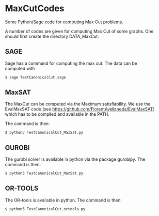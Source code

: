 # MaxCutCodes
Some Python/Sage code for computing Max Cut problems.


A number of codes are given for computing Max Cut of some graphs.
One should first create the directory DATA_MaxCut.

SAGE
----

Sage has a command for computing the max cut. The data can be
computed with

```sh
$ sage TestCanonicalCut.sage
```


MaxSAT
------

The MaxCut can be computed via the Maximum satisfiability.
We use the EvalMaxSAT code (see https://github.com/FlorentAvellaneda/EvalMaxSAT)
which has to be compiled and available in the PATH.

The command is then:

```sh
$ python3 TestCanonicalCut_MaxSat.py
```

GUROBI
------

The gurobi solver is available in python via the package gurobipy.
The command is then:

```sh
$ python3 TestCanonicalCut_MaxSat.py
```

OR-TOOLS
-------

The OR-tools is available in python. The command is then:

```sh
$ python3 TestCanonicalCut_ortools.py
```

